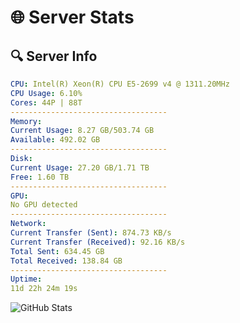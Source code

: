 # 🌐 Server Stats
## 🔍 Server Info
```yaml
CPU: Intel(R) Xeon(R) CPU E5-2699 v4 @ 1311.20MHz
CPU Usage: 6.10%
Cores: 44P | 88T
-----------------------------------
Memory:
Current Usage: 8.27 GB/503.74 GB
Available: 492.02 GB
-----------------------------------
Disk:
Current Usage: 27.20 GB/1.71 TB
Free: 1.60 TB
-----------------------------------
GPU:
No GPU detected
-----------------------------------
Network:
Current Transfer (Sent): 874.73 KB/s
Current Transfer (Received): 92.16 KB/s
Total Sent: 634.45 GB
Total Received: 138.84 GB
-----------------------------------
Uptime:
11d 22h 24m 19s
```
![GitHub Stats](https://img.shields.io/badge/Updated-2025-05-01_15:33:07-blue)